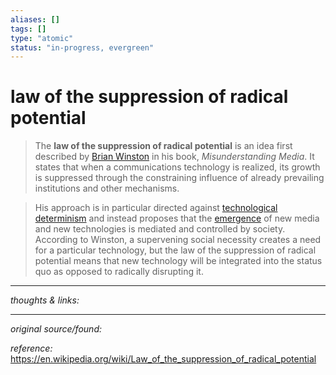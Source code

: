 ```yaml
---
aliases: []
tags: []
type: "atomic"
status: "in-progress, evergreen"
---
```


# law of the suppression of radical potential

> The **law of the suppression of radical potential** is an idea first described by [Brian Winston](https://en.wikipedia.org/wiki/Brian_Winston "Brian Winston") in his book, _Misunderstanding Media_. It states that when a communications technology is realized, its growth is suppressed through the constraining influence of already prevailing institutions and other mechanisms.

> His approach is in particular directed against [technological determinism](https://en.wikipedia.org/wiki/Technological_determinism "Technological determinism") and instead proposes that the [emergence](https://en.wikipedia.org/wiki/Emergence "Emergence") of new media and new technologies is mediated and controlled by society. According to Winston, a supervening social necessity creates a need for a particular technology, but the law of the suppression of radical potential means that new technology will be integrated into the status quo as opposed to radically disrupting it.

---

_thoughts & links:_




---

_original source/found:_ 

_reference:_ <https://en.wikipedia.org/wiki/Law_of_the_suppression_of_radical_potential>
